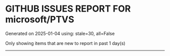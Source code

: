 
# GITHUB ISSUES REPORT FOR microsoft/PTVS


Generated on 2025-01-04 using: stale=30, all=False


Only showing items that are new to report in past 1 day(s)


---





















